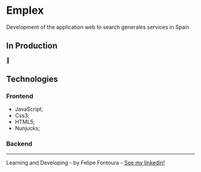 # Emplex
 
Development of the application web to search generales services in Spain

## In Production 
:construction:

## Technologies

### Frontend

- JavaScript;
- Css3;
- HTML5;
- Nunjucks;


### Backend 


------
Learning and Developing - by Felipe Fontoura - [See my linkedin!](https://www.linkedin.com/in/fontourafelipe/) 
